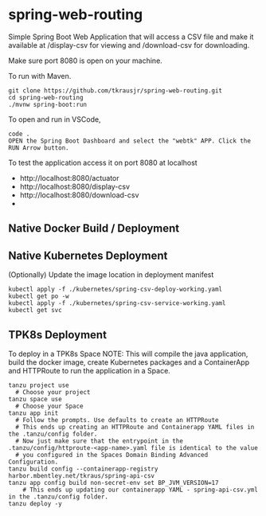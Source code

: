 # spring-web-routing

Simple Spring Boot Web Application that will access a CSV file and make it available at /display-csv  for viewing and /download-csv for downloading.

Make sure port 8080 is open on your machine.

To run with Maven.
```
git clone https://github.com/tkrausjr/spring-web-routing.git
cd spring-web-routing
./mvnw spring-boot:run

```

To open and run in VSCode,
```
code .
OPEN the Spring Boot Dashboard and select the "webtk" APP. Click the RUN Arrow button.
```

To test the application access it on port 8080 at localhost

  - http://localhost:8080/actuator
  - http://localhost:8080/display-csv
  - http://localhost:8080/download-csv
  - 


## Native Docker Build / Deployment



## Native Kubernetes Deployment

(Optionally) Update the image location in deployment manifest
```
kubectl apply -f ./kubernetes/spring-csv-deploy-working.yaml 
kubectl get po -w
kubectl apply -f ./kubernetes/spring-csv-service-working.yaml 
kubectl get svc
```




## TPK8s Deployment
To deploy in a TPK8s Space
NOTE: This will compile the java application, build the docker image, create Kubernetes packages and a ContainerApp and HTTPRoute to run the application in a Space.
```
tanzu project use
  # Choose your project
tanzu space use
  # Choose your Space
tanzu app init
  # Follow the prompts. Use defaults to create an HTTPRoute
  # This ends up creating an HTTPRoute and Containerapp YAML files in the .tanzu/config folder.
  # Now just make sure that the entrypoint in the .tanzu/config/httproute-<app-name>.yaml file is identical to the value
  # you configured in the Spaces Domain Binding Advanced Configuration.
tanzu build config --containerapp-registry harbor.mbentley.net/tkraus/spring-api-csv
tanzu app config build non-secret-env set BP_JVM_VERSION=17                            
    # This ends up updating our containerapp YAML - spring-api-csv.yml in the .tanzu/config folder. 
tanzu deploy -y

```

